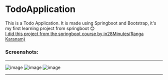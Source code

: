 # TodoApplication
This is a Todo Application. It is made using Springboot and Bootstrap, it's my first learning project from springboot 😊
<br>
<a href="https://www.in28minutes.com/">I did this project from the springboot course by in28Minutes(Ranga Karanam)</a>

### Screenshots:

<hr>

![image](https://user-images.githubusercontent.com/62805243/217385486-3c2828dd-3f90-45b6-b80e-9884887db21b.png)
![image](https://user-images.githubusercontent.com/62805243/217385572-93f510eb-6cb4-49ea-8df6-5e239131c89f.png)
![image](https://user-images.githubusercontent.com/62805243/217385644-9d559b21-96f7-49c8-9953-3be91b641188.png)

<hr>
